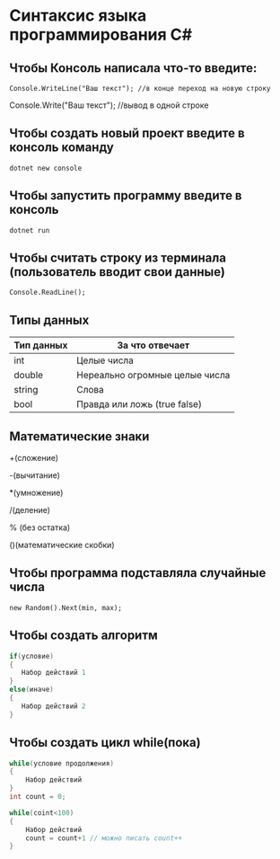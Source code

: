 # Синтаксис языка программирования C#
## Чтобы Консоль написала что-то введите: 

```
Console.WriteLine("Ваш текст"); //в конце переход на новую строку
```
Console.Write("Ваш текст"); //вывод в одной строке
## Чтобы создать новый проект введите в консоль команду
```
dotnet new console
```

## Чтобы запустить программу введите в консоль
```
dotnet run
```

## Чтобы считать строку из терминала (пользователь вводит свои данные)
```
Console.ReadLine();
```

## Типы данных

|Тип данных| За что отвечает|
|----------|----------------|
|int| Целые числа |
|double| Нереально огромные целые числа 
|string | Слова |
|bool| Правда или ложь (true false)

## Математические знаки

+(сложение)

-(вычитание)

*(умножение)

/(деление)

% (без остатка)

()(математические скобки)

## Чтобы программа подставляла случайные числа

```
new Random().Next(min, max);
```
## Чтобы создать алгоритм
``` C#
if(условие)
{
   Набор действий 1
}
else(иначе)
{
   Набор действий 2
}
```
## Чтобы создать цикл while(пока)

``` C#
while(условие продолжения)
{
    Набор действий
}
int count = 0;

while(coint<100)
{
    Набор действий 
    count = count+1 // можно писать count++
}


```


